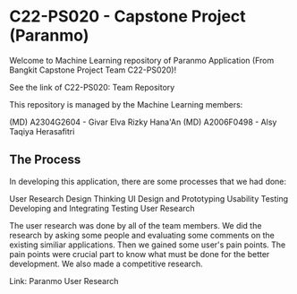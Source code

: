 # C22-PS020 - Capstone Project (Paranmo)
Welcome to Machine Learning repository of Paranmo Application (From Bangkit Capstone Project Team C22-PS020)!

See the link of C22-PS020: Team Repository

This repository is managed by the Machine Learning members:

(MD) A2304G2604 - Givar Elva Rizky Hana'An
(MD) A2006F0498 - Alsy Taqiya Herasafitri

## The Process
In developing this application, there are some processes that we had done:

User Research
Design Thinking
UI Design and Prototyping
Usability Testing
Developing and Integrating
Testing
User Research

The user research was done by all of the team members. We did the research by asking some people and evaluating some comments on the existing similiar applications. Then we gained some user's pain points. The pain points were crucial part to know what must be done for the better development. We also made a competitive research.

Link: Paranmo User Research
